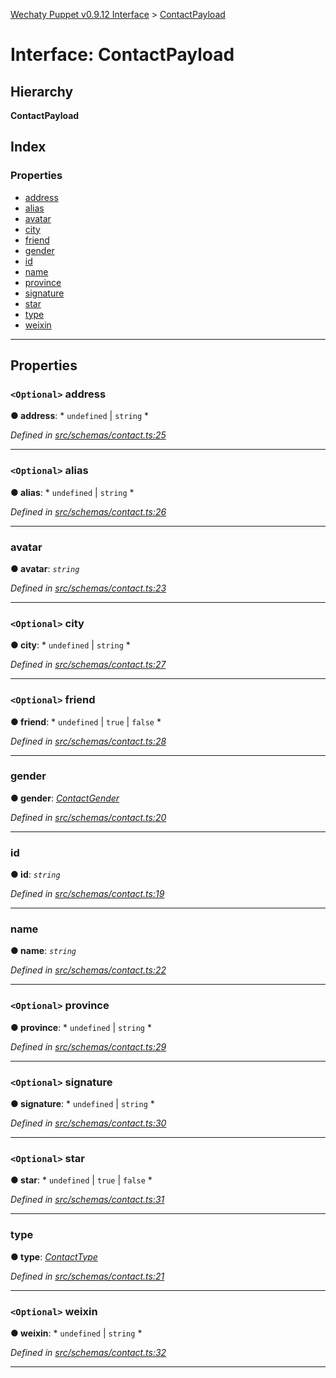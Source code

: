 [Wechaty Puppet v0.9.12 Interface](../README.md) > [ContactPayload](contactpayload.md)

# Interface: ContactPayload

## Hierarchy

**ContactPayload**

## Index

### Properties

* [address](contactpayload.md#address)
* [alias](contactpayload.md#alias)
* [avatar](contactpayload.md#avatar)
* [city](contactpayload.md#city)
* [friend](contactpayload.md#friend)
* [gender](contactpayload.md#gender)
* [id](contactpayload.md#id)
* [name](contactpayload.md#name)
* [province](contactpayload.md#province)
* [signature](contactpayload.md#signature)
* [star](contactpayload.md#star)
* [type](contactpayload.md#type)
* [weixin](contactpayload.md#weixin)

---

## Properties

<a id="address"></a>

### `<Optional>` address

**● address**: * `undefined` &#124; `string`
*

*Defined in [src/schemas/contact.ts:25](https://github.com/wechaty/wechaty-puppet/blob/53150e3/src/schemas/contact.ts#L25)*

___
<a id="alias"></a>

### `<Optional>` alias

**● alias**: * `undefined` &#124; `string`
*

*Defined in [src/schemas/contact.ts:26](https://github.com/wechaty/wechaty-puppet/blob/53150e3/src/schemas/contact.ts#L26)*

___
<a id="avatar"></a>

###  avatar

**● avatar**: *`string`*

*Defined in [src/schemas/contact.ts:23](https://github.com/wechaty/wechaty-puppet/blob/53150e3/src/schemas/contact.ts#L23)*

___
<a id="city"></a>

### `<Optional>` city

**● city**: * `undefined` &#124; `string`
*

*Defined in [src/schemas/contact.ts:27](https://github.com/wechaty/wechaty-puppet/blob/53150e3/src/schemas/contact.ts#L27)*

___
<a id="friend"></a>

### `<Optional>` friend

**● friend**: * `undefined` &#124; `true` &#124; `false`
*

*Defined in [src/schemas/contact.ts:28](https://github.com/wechaty/wechaty-puppet/blob/53150e3/src/schemas/contact.ts#L28)*

___
<a id="gender"></a>

###  gender

**● gender**: *[ContactGender](../enums/contactgender.md)*

*Defined in [src/schemas/contact.ts:20](https://github.com/wechaty/wechaty-puppet/blob/53150e3/src/schemas/contact.ts#L20)*

___
<a id="id"></a>

###  id

**● id**: *`string`*

*Defined in [src/schemas/contact.ts:19](https://github.com/wechaty/wechaty-puppet/blob/53150e3/src/schemas/contact.ts#L19)*

___
<a id="name"></a>

###  name

**● name**: *`string`*

*Defined in [src/schemas/contact.ts:22](https://github.com/wechaty/wechaty-puppet/blob/53150e3/src/schemas/contact.ts#L22)*

___
<a id="province"></a>

### `<Optional>` province

**● province**: * `undefined` &#124; `string`
*

*Defined in [src/schemas/contact.ts:29](https://github.com/wechaty/wechaty-puppet/blob/53150e3/src/schemas/contact.ts#L29)*

___
<a id="signature"></a>

### `<Optional>` signature

**● signature**: * `undefined` &#124; `string`
*

*Defined in [src/schemas/contact.ts:30](https://github.com/wechaty/wechaty-puppet/blob/53150e3/src/schemas/contact.ts#L30)*

___
<a id="star"></a>

### `<Optional>` star

**● star**: * `undefined` &#124; `true` &#124; `false`
*

*Defined in [src/schemas/contact.ts:31](https://github.com/wechaty/wechaty-puppet/blob/53150e3/src/schemas/contact.ts#L31)*

___
<a id="type"></a>

###  type

**● type**: *[ContactType](../enums/contacttype.md)*

*Defined in [src/schemas/contact.ts:21](https://github.com/wechaty/wechaty-puppet/blob/53150e3/src/schemas/contact.ts#L21)*

___
<a id="weixin"></a>

### `<Optional>` weixin

**● weixin**: * `undefined` &#124; `string`
*

*Defined in [src/schemas/contact.ts:32](https://github.com/wechaty/wechaty-puppet/blob/53150e3/src/schemas/contact.ts#L32)*

___

